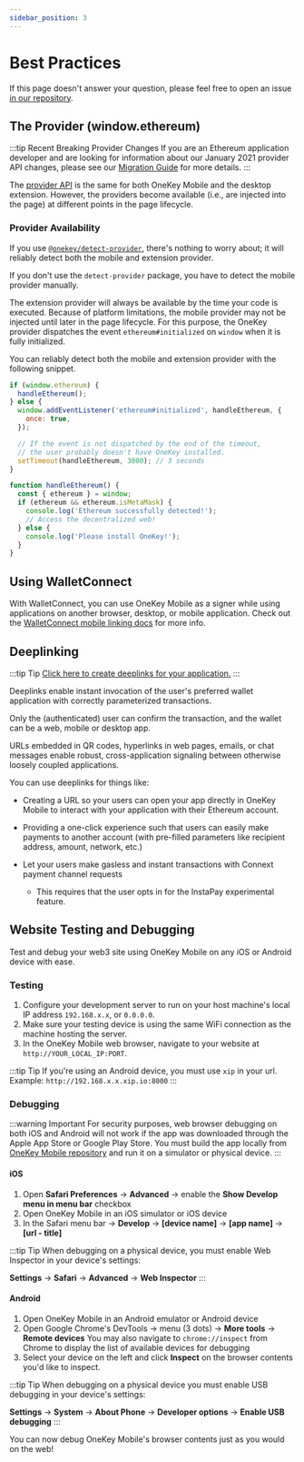 ```yaml
---
sidebar_position: 3
---
```


# Best Practices

If this page doesn't answer your question, please feel free to open an issue [in our repository](https://github.com/onekeyhq/metamask-mobile).

## The Provider (window.ethereum)

:::tip Recent Breaking Provider Changes
If you are an Ethereum application developer and are looking for information about our January 2021 provider API changes,
please see our [Migration Guide](./provider-migration.html) for more details.
:::

The [provider API](./ethereum-provider.html) is the same for both OneKey Mobile and the desktop extension.
However, the providers become available (i.e., are injected into the page) at different points in the page lifecycle.

### Provider Availability

If you use [`@onekey/detect-provider`](https://npmjs.com/package/@onekey/detect-provider), there's nothing to worry about; it will reliably detect both the mobile and extension provider.

If you don't use the `detect-provider` package, you have to detect the mobile provider manually.

The extension provider will always be available by the time your code is executed.
Because of platform limitations, the mobile provider may not be injected until later in the page lifecycle.
For this purpose, the OneKey provider dispatches the event `ethereum#initialized` on `window` when it is fully initialized.

You can reliably detect both the mobile and extension provider with the following snippet.

```javascript
if (window.ethereum) {
  handleEthereum();
} else {
  window.addEventListener('ethereum#initialized', handleEthereum, {
    once: true,
  });

  // If the event is not dispatched by the end of the timeout,
  // the user probably doesn't have OneKey installed.
  setTimeout(handleEthereum, 3000); // 3 seconds
}

function handleEthereum() {
  const { ethereum } = window;
  if (ethereum && ethereum.isMetaMask) {
    console.log('Ethereum successfully detected!');
    // Access the decentralized web!
  } else {
    console.log('Please install OneKey!');
  }
}
```

## Using WalletConnect

With WalletConnect, you can use OneKey Mobile as a signer while using applications on another browser, desktop, or mobile application.
Check out the [WalletConnect mobile linking docs](https://docs.walletconnect.org/mobile-linking) for more info.

## Deeplinking

:::tip Tip
[Click here to create deeplinks for your application.](https://metamask.github.io/metamask-deeplinks/#)
:::

Deeplinks enable instant invocation of the user's preferred wallet application with correctly parameterized transactions.

Only the (authenticated) user can confirm the transaction, and the wallet can be a web, mobile or desktop app.

URLs embedded in QR codes, hyperlinks in web pages, emails, or chat messages enable robust, cross-application signaling between otherwise loosely coupled applications.

You can use deeplinks for things like:

- Creating a URL so your users can open your app directly in OneKey Mobile to interact with your application with their Ethereum account.

- Providing a one-click experience such that users can easily make payments to another account (with pre-filled parameters like recipient address, amount, network, etc.)

- Let your users make gasless and instant transactions with Connext payment channel requests
  - This requires that the user opts in for the InstaPay experimental feature.

## Website Testing and Debugging

Test and debug your web3 site using OneKey Mobile on any iOS or Android device with ease.

### Testing

1. Configure your development server to run on your host machine's local IP address `192.168.x.x`, or `0.0.0.0`.
2. Make sure your testing device is using the same WiFi connection as the machine hosting the server.
3. In the OneKey Mobile web browser, navigate to your website at `http://YOUR_LOCAL_IP:PORT`.

:::tip Tip
If you're using an Android device, you must use `xip` in your url. Example: `http://192.168.x.x.xip.io:8000`
:::

### Debugging

:::warning Important
For security purposes, web browser debugging on both iOS and Android will not work if the app was downloaded through the Apple App Store or Google Play Store.
You must build the app locally from [OneKey Mobile repository](https://github.com/OneKey/metamask-mobile) and run it on a simulator or physical device.
:::

#### iOS

1. Open **Safari Preferences** -> **Advanced** -> enable the **Show Develop menu in menu bar** checkbox
2. Open OneKey Mobile in an iOS simulator or iOS device
3. In the Safari menu bar -> **Develop** -> **[device name]** -> **[app name]** -> **[url - title]**

:::tip Tip
When debugging on a physical device, you must enable Web Inspector in your device's settings:

**Settings** -> **Safari** -> **Advanced** -> **Web Inspector**
:::

#### Android

1. Open OneKey Mobile in an Android emulator or Android device
2. Open Google Chrome's DevTools -> menu (3 dots) -> **More tools** -> **Remote devices**
   You may also navigate to `chrome://inspect` from Chrome to display the list of available devices for debugging
3. Select your device on the left and click **Inspect** on the browser contents you'd like to inspect.

:::tip Tip
When debugging on a physical device you must enable USB debugging in your device's settings:

**Settings** -> **System** -> **About Phone** -> **Developer options** -> **Enable USB debugging**
:::

You can now debug OneKey Mobile's browser contents just as you would on the web!
